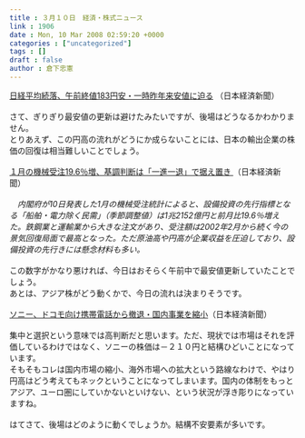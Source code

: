 ```yaml
---
title : ３月１０日　経済・株式ニュース
link : 1906
date : Mon, 10 Mar 2008 02:59:20 +0000
categories : ["uncategorized"]
tags : []
draft : false
author : 倉下忠憲
---
```


<A HREF="http://www.nikkei.co.jp/news/main/20080310AT2C1000J10032008.html" TARGET="_blank">日経平均続落、午前終値183円安・一時昨年来安値に迫る</A> （日本経済新聞）<BR><BR>さて、ぎりぎり最安値の更新は避けたみたいですが、後場はどうなるかわかりません。<BR>とりあえず、この円高の流れがどうにか成らないことには、日本の輸出企業の株価の回復は相当難しいことでしょう。<BR><BR><A HREF="http://www.nikkei.co.jp/news/main/20080310AT3S1000E10032008.html" TARGET="_blank">１月の機械受注19.6％増、基調判断は「一進一退」で据え置き </A>（日本経済新聞）<BR><BR><I>　内閣府が10日発表した1月の機械受注統計によると、設備投資の先行指標となる「船舶・電力除く民需」（季節調整値）は1兆2152億円と前月比19.6％増えた。鉄鋼業と運輸業から大きな注文があり、受注額は2002年2月から続く今の景気回復局面で最高となった。ただ原油高や円高が企業収益を圧迫しており、設備投資の先行きには懸念材料も多い。 </I><BR><BR>この数字がかなり悪ければ、今日はおそらく午前中で最安値更新していたことでしょう。<BR>あとは、アジア株がどう動くかで、今日の流れは決まりそうです。<BR><BR><A HREF="http://www.nikkei.co.jp/news/sangyo/20080310AT1D0900N09032008.html" TARGET="_blank">ソニー、ドコモ向け携帯電話から撤退・国内事業を縮小</A>（日本経済新聞）<BR><BR>集中と選択という意味では高判断だと思います。ただ、現状では市場はそれを評価しているわけではなく、ソニーの株価は－２１０円と結構ひどいことになっています。<BR>そもそもコレは国内市場の縮小、海外市場への拡大という路線なわけで、やはり円高はどう考えてもネックということになってしまいます。国内の体制をもっとアジア、ユーロ圏にしていかないといけない、という状況が浮き彫りになっていますね。<BR><BR>はてさて、後場はどのように動くでしょうか。結構不安要素が多いです。<br><br>
